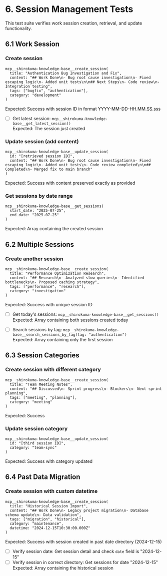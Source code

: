 # 6. Session Management Tests

This test suite verifies work session creation, retrieval, and update functionality.

## 6.1 Work Session

### Create session
```
mcp__shirokuma-knowledge-base__create_session(
  title: "Authentication Bug Investigation and Fix",
  content: "## Work Done\n- Bug root cause investigation\n- Fixed escaping logic\n- Added unit tests\n\n## Next Steps\n- Code review\n- Integration testing",
  tags: ["bugfix", "authentication"],
  category: "development"
)
```
Expected: Success with session ID in format YYYY-MM-DD-HH.MM.SS.sss

- [ ] Get latest session: `mcp__shirokuma-knowledge-base__get_latest_session()`  
      Expected: The session just created

### Update session (add content)
```
mcp__shirokuma-knowledge-base__update_session(
  id: "[retrieved session ID]",
  content: "## Work Done\n- Bug root cause investigation\n- Fixed escaping logic\n- Added unit tests\n- Code review completed\n\n## Completed\n- Merged fix to main branch"
)
```
Expected: Success with content preserved exactly as provided

### Get sessions by date range
```
mcp__shirokuma-knowledge-base__get_sessions(
  start_date: "2025-07-25",
  end_date: "2025-07-25"
)
```
Expected: Array containing the created session

## 6.2 Multiple Sessions

### Create another session
```
mcp__shirokuma-knowledge-base__create_session(
  title: "Performance Optimization Research",
  content: "## Research\n- Analyzed slow queries\n- Identified bottlenecks\n- Proposed caching strategy",
  tags: ["performance", "research"],
  category: "investigation"
)
```
Expected: Success with unique session ID

- [ ] Get today's sessions: `mcp__shirokuma-knowledge-base__get_sessions()`  
      Expected: Array containing both sessions created today

- [ ] Search sessions by tag: `mcp__shirokuma-knowledge-base__search_sessions_by_tag(tag: "authentication")`  
      Expected: Array containing only the first session

## 6.3 Session Categories

### Create session with different category
```
mcp__shirokuma-knowledge-base__create_session(
  title: "Team Meeting Notes",
  content: "## Discussed\n- Sprint progress\n- Blockers\n- Next sprint planning",
  tags: ["meeting", "planning"],
  category: "meeting"
)
```
Expected: Success

### Update session category
```
mcp__shirokuma-knowledge-base__update_session(
  id: "[third session ID]",
  category: "team-sync"
)
```
Expected: Success with category updated

## 6.4 Past Data Migration

### Create session with custom datetime
```
mcp__shirokuma-knowledge-base__create_session(
  title: "Historical Session Import",
  content: "## Work Done\n- Legacy project migration\n- Database schema update\n- Data validation",
  tags: ["migration", "historical"],
  category: "maintenance",
  datetime: "2024-12-15T10:30:00.000Z"
)
```
Expected: Success with session created in past date directory (2024-12-15)

- [ ] Verify session date: Get session detail and check `date` field is "2024-12-15"
- [ ] Verify session in correct directory: Get sessions for date "2024-12-15"  
      Expected: Array containing the historical session